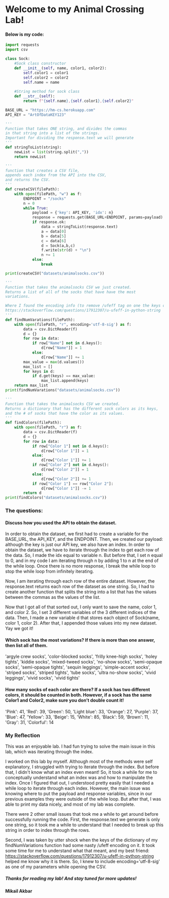 # Welcome to my Animal Crossing Lab!

#### Below is my code:

```py
import requests
import csv

class Sock:
    #Sock class constructor
    def __init__(self, name, color1, color2): 
        self.color1 = color1
        self.color2 = color2
        self.name = name
    
    #String method for sock class
    def __str__(self):
        return f"{self.name},{self.color1},{self.color2}"

BASE_URL = "https://hm-cs.herokuapp.com"
API_KEY = "ArtOfDataKEY123"

'''
Function that takes ONE string, and divides the commas
in that string into a list of the strings. 
Important for dividing the response.text we will generate
'''
def stringToList(string):
    newList = list(string.split(","))
    return newList

'''
function that creates a CSV file, 
appends each index from the API into the CSV,
and returns the CSV.
'''   
def createCSV(filePath):
    with open(filePath, "w") as f:
        ENDPOINT = "/socks"
        n = 0
        while True:
            payload = {'key': API_KEY, 'idx': n}
            response = requests.get(BASE_URL+ENDPOINT, params=payload)
            if response.ok:
                data = stringToList(response.text)
                a = data[0]
                b = data[5]
                c = data[6]
                d = Sock(a,b,c)
                f.write(str(d) + "\n")
                n += 1
            else:
                break

print(createCSV("datasets/animalsocks.csv"))

'''
Function that takes the animalsocks CSV we just created.
Returns a list of all of the socks that have have the most 
variations.

Where I found the encoding info (to remove /ufeff tag on one the keys of d):
https://stackoverflow.com/questions/17912307/u-ufeff-in-python-string
'''
def findNumVarations(filePath):
    with open(filePath, "r", encoding='utf-8-sig') as f:
        data = csv.DictReader(f)
        d = {}
        for row in data:
            if row["Name"] not in d.keys():
                d[row["Name"]] = 1
            else:
                d[row["Name"]] += 1
        max_value = max(d.values())
        max_list = []
        for keys in d:
            if d.get(keys) == max_value:
                max_list.append(keys)
    return max_list
print(findNumVarations("datasets/animalsocks.csv"))

'''
Function that takes the animalsocks CSV we created.
Returns a dictionary that has the different sock colors as its keys,
and the # of socks that have the color as its values. 
'''
def findColors(filePath):
    with open(filePath, "r") as f:
        data = csv.DictReader(f)
        d = {}
        for row in data:
            if row["Color 1"] not in d.keys():
                d[row["Color 1"]] = 1
            else:
                d[row["Color 1"]] += 1
            if row["Color 2"] not in d.keys():
                d[row["Color 2"]] = 1
            else:
                d[row["Color 2"]] += 1
            if row["Color 1"] == row["Color 2"]:
                d[row["Color 1"]] -= 1
        return d
print(findColors("datasets/animalsocks.csv"))
```

### The questions:

#### Discuss how you used the API to obtain the dataset.
In order to obtain the dataset, we first had to create a variable for the BASE_URL, the API_KEY, and the ENDPOINT. Then, we created our payload: although the key is just our API key, we also have an index. In order to obtain the dataset, we have to iterate through the index to get each row of the data. So, I made the idx equal to variable n. But before that, I set n equal to 0, and in my code I am iterating through n by adding 1 to n at the end of the while loop. Once there is no more response, I break the while loop to stop the while loop from infinitely iterating. 

Now, I am iterating through each row of the entire dataset. However, the response.text returns each row of the dataset as one string. So, I had to create another function that splits the string into a list that has the values between the commas as the values of the list. 

Now that I got all of that sorted out, I only want to save the name, color 1, and color 2. So, I set 3 different variables of the 3 different indices of the data. Then, I made a new variable d that stores each object of Sock(name, color 1, color 2). After that, I appended those values into my new dataset. Yay we got it!

#### Which sock has the most variations? If there is more than one answer, then list all of them.
'argyle crew socks', 'color-blocked socks', 'frilly knee-high socks', 'holey tights', 'kiddie socks', 'mixed-tweed socks', 'no-show socks', 'semi-opaque socks', 'semi-opaque tights', 'sequin leggings', 'simple-accent socks', 'striped socks', 'striped tights', 'tube socks', 'ultra no-show socks', 'vivid leggings', 'vivid socks', 'vivid tights'

#### How many socks of each color are there? If a sock has two different colors, it should be counted in both. However, if a sock has the same Color1 and Color2, make sure you don’t double count it!

'Pink': 41, 'Red': 39, 'Green': 50, 'Light blue': 33, 'Orange': 27, 'Purple': 37, 'Blue': 47, 'Yellow': 33, 'Beige': 15, 'White': 85, 'Black': 59, 'Brown': 11, 'Gray': 31, 'Colorful': 14

### My Reflection

This was an enjoyable lab. I had fun trying to solve the main issue in this lab, which was iterating through the index. 

I worked on this lab by myself. Although most of the methods were self explanatory, I struggled with trying to iterate through the index. But before that, I didn't know what an index even meant! So, it took a while for me to conceptually understand what an index was and how to manipulate the index. Once I figured that out, I understood pretty easily that I needed a while loop to iterate through each index. However, the main issue was knowing where to put the payload and response variables, since in our previous examples they were outside of the while loop. But after that, I was able to print my data nicely, and most of my lab was complete.

There were 2 other small issues that took me a while to get around before successfully running the code. First, the response.text we generate is only one string, so it took me a while to understand that I needed to break up this string in order to index through the rows. 

Second, I was taken by utter shock when the keys of the dictionary of my findNumVariations function had some nasty /ufeff encoding on it. It took some time for me to understand what that meant, and my best friend: https://stackoverflow.com/questions/17912307/u-ufeff-in-python-string helped me know why it is there. So, I knew to include encoding='utf-8-sig' as one of my parameters while opening the CSV.

##### Thanks for reading my lab! And stay tuned for more updates!
#### Mikail Akbar
